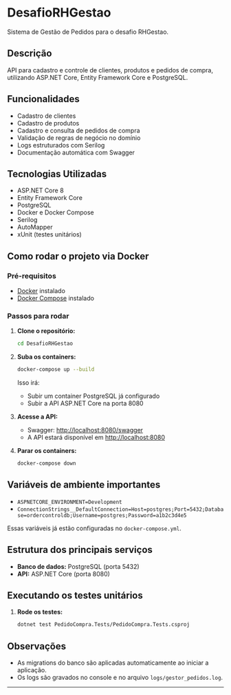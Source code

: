 # DesafioRHGestao

Sistema de Gestão de Pedidos para o desafio RHGestao.

## Descrição

API para cadastro e controle de clientes, produtos e pedidos de compra, utilizando ASP.NET Core, Entity Framework Core e PostgreSQL.

## Funcionalidades
- Cadastro de clientes
- Cadastro de produtos
- Cadastro e consulta de pedidos de compra
- Validação de regras de negócio no domínio
- Logs estruturados com Serilog
- Documentação automática com Swagger

## Tecnologias Utilizadas
- ASP.NET Core 8
- Entity Framework Core
- PostgreSQL
- Docker e Docker Compose
- Serilog
- AutoMapper
- xUnit (testes unitários)

## Como rodar o projeto via Docker

### Pré-requisitos
- [Docker](https://www.docker.com/) instalado
- [Docker Compose](https://docs.docker.com/compose/) instalado

### Passos para rodar

1. **Clone o repositório:**
   ```bash
   cd DesafioRHGestao
   ```

2. **Suba os containers:**
   ```bash
   docker-compose up --build
   ```
   Isso irá:
   - Subir um container PostgreSQL já configurado
   - Subir a API ASP.NET Core na porta 8080

3. **Acesse a API:**
   - Swagger: [http://localhost:8080/swagger](http://localhost:8080/swagger)
   - A API estará disponível em [http://localhost:8080](http://localhost:8080)

4. **Parar os containers:**
   ```bash
   docker-compose down
   ```

## Variáveis de ambiente importantes
- `ASPNETCORE_ENVIRONMENT=Development`
- `ConnectionStrings__DefaultConnection=Host=postgres;Port=5432;Database=ordercontroldb;Username=postgres;Password=a1b2c3d4e5`

Essas variáveis já estão configuradas no `docker-compose.yml`.

## Estrutura dos principais serviços
- **Banco de dados:** PostgreSQL (porta 5432)
- **API:** ASP.NET Core (porta 8080)

## Executando os testes unitários

1. **Rode os testes:**
   ```bash
   dotnet test PedidoCompra.Tests/PedidoCompra.Tests.csproj
   ```

## Observações
- As migrations do banco são aplicadas automaticamente ao iniciar a aplicação.
- Os logs são gravados no console e no arquivo `logs/gestor_pedidos.log`.

---